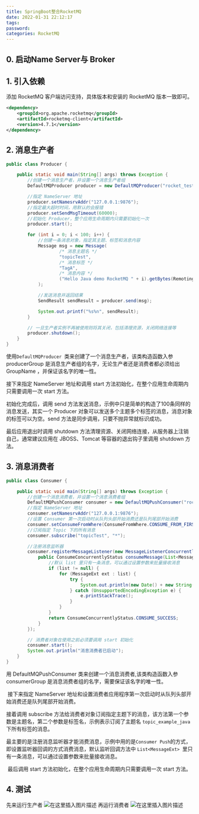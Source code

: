 ```yaml
---
title: SpringBoot整合RocketMQ
date: 2022-01-31 22:12:17
tags:
password:
categories: RocketMQ
---
```


## 0. 启动Name Server与 Broker

## 1. 引入依赖
添加 RocketMQ 客户端访问支持，具体版本和安装的 RocketMQ 版本一致即可。
```xml
<dependency>
    <groupId>org.apache.rocketmq</groupId>
    <artifactId>rocketmq-client</artifactId>
    <version>4.7.1</version>
</dependency>
```
## 2. 消息生产者
```java
public class Producer {

    public static void main(String[] args) throws Exception {
        //创建一个消息生产者，并设置一个消息生产者组
        DefaultMQProducer producer = new DefaultMQProducer("rocket_test_consumer_group");

        //指定 NameServer 地址
        producer.setNamesrvAddr("127.0.0.1:9876");
		//指定最大超时时间，用默认的会报错
		producer.setSendMsgTimeout(60000);
        //初始化 Producer，整个应用生命周期内只需要初始化一次
        producer.start();

        for (int i = 0; i < 100; i++) {
            //创建一条消息对象，指定其主题、标签和消息内容
            Message msg = new Message(
                    /* 消息主题名 */
                    "topicTest",
                    /* 消息标签 */
                    "TagA",
                    /* 消息内容 */
                    ("Hello Java demo RocketMQ " + i).getBytes(RemotingHelper.DEFAULT_CHARSET)
            );

            //发送消息并返回结果
            SendResult sendResult = producer.send(msg);

            System.out.printf("%s%n", sendResult);
        }

        // 一旦生产者实例不再被使用则将其关闭，包括清理资源，关闭网络连接等
        producer.shutdown();
    }
}
```

使用`DefaultMQProducer `类来创建了一个消息生产者，该类构造函数入参 producerGroup 是消息生产者组的名字，无论生产者还是消费者都必须给出 GroupName ，并保证该名字的唯一性。

接下来指定 NameServer 地址和调用 start 方法初始化，在整个应用生命周期内只需要调用一次 start 方法。

初始化完成后，调用 send 方法发送消息，示例中只是简单的构造了100条同样的消息发送，其实一个 Producer 对象可以发送多个主题多个标签的消息，消息对象的标签可以为空。send 方法是同步调用，只要不抛异常就标识成功。

最后应用退出时调用 shutdown 方法清理资源、关闭网络连接，从服务器上注销自己，通常建议应用在 JBOSS、Tomcat 等容器的退出钩子里调用 shutdown 方法。

## 3. 消息消费者
```java
public class Consumer {

    public static void main(String[] args) throws Exception {
        //创建一个消息消费者，并设置一个消息消费者组
        DefaultMQPushConsumer consumer = new DefaultMQPushConsumer("rocket_test_consumer_group");
        //指定 NameServer 地址
        consumer.setNamesrvAddr("127.0.0.1:9876");
        //设置 Consumer 第一次启动时从队列头部开始消费还是队列尾部开始消费
        consumer.setConsumeFromWhere(ConsumeFromWhere.CONSUME_FROM_FIRST_OFFSET);
        //订阅指定 Topic 下的所有消息
        consumer.subscribe("topicTest", "*");

        //注册消息监听器
        consumer.registerMessageListener(new MessageListenerConcurrently() {
            public ConsumeConcurrentlyStatus consumeMessage(List<MessageExt> list, ConsumeConcurrentlyContext context) {
                //默认 list 里只有一条消息，可以通过设置参数来批量接收消息
                if (list != null) {
                    for (MessageExt ext : list) {
                        try {
                            System.out.println(new Date() + new String(ext.getBody(), RemotingHelper.DEFAULT_CHARSET));
                        } catch (UnsupportedEncodingException e) {
                            e.printStackTrace();
                        }
                    }
                }
                return ConsumeConcurrentlyStatus.CONSUME_SUCCESS;
            }
        });

        // 消费者对象在使用之前必须要调用 start 初始化
        consumer.start();
        System.out.println("消息消费者已启动");
    }
}
```
用 DefaultMQPushConsumer 类来创建一个消息消费者,该类构造函数入参 consumerGroup 是消息消费者组的名字，需要保证该名字的唯一性。

​ 接下来指定 NameServer 地址和设置消费者应用程序第一次启动时从队列头部开始消费还是队列尾部开始消费。

 接着调用 subscribe 方法给消费者对象订阅指定主题下的消息，该方法第一个参数是主题名，第二个参数是标签名，示例表示订阅了主题名 `topic_example_java `下所有标签的消息。

最主要的是注册消息监听器才能消费消息，示例中用的是` Consumer Push `的方式，即设置监听器回调的方式消费消息，默认监听回调方法中 `List<MessageExt> `里只有一条消息，可以通过设置参数来批量接收消息。

​ 最后调用 start 方法初始化，在整个应用生命周期内只需要调用一次 start 方法。

## 4. 测试
先来运行生产者
![在这里插入图片描述](https://img-blog.csdnimg.cn/d79c553ac3c24237a33ef54185ceaf75.png?x-oss-process=image/watermark,type_d3F5LXplbmhlaQ,shadow_50,text_Q1NETiBAZkZlZS1vcHM=,size_20,color_FFFFFF,t_70,g_se,x_16)
再运行消费者
![在这里插入图片描述](https://img-blog.csdnimg.cn/d0085da450894d87999c3206b5215483.png?x-oss-process=image/watermark,type_d3F5LXplbmhlaQ,shadow_50,text_Q1NETiBAZkZlZS1vcHM=,size_20,color_FFFFFF,t_70,g_se,x_16)